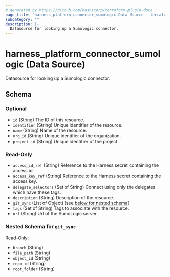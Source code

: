 ```yaml
---
# generated by https://github.com/hashicorp/terraform-plugin-docs
page_title: "harness_platform_connector_sumologic Data Source - terraform-provider-harness"
subcategory: ""
description: |-
  Datasource for looking up a Sumologic connector.
---
```


# harness_platform_connector_sumologic (Data Source)

Datasource for looking up a Sumologic connector.



<!-- schema generated by tfplugindocs -->
## Schema

### Optional

- `id` (String) The ID of this resource.
- `identifier` (String) Unique identifier of the resource.
- `name` (String) Name of the resource.
- `org_id` (String) Unique identifier of the organization.
- `project_id` (String) Unique identifier of the project.

### Read-Only

- `access_id_ref` (String) Reference to the Harness secret containing the access id.
- `access_key_ref` (String) Reference to the Harness secret containing the access key.
- `delegate_selectors` (Set of String) Connect using only the delegates which have these tags.
- `description` (String) Description of the resource.
- `git_sync` (List of Object) (see [below for nested schema](#nestedatt--git_sync))
- `tags` (Set of String) Tags to associate with the resource.
- `url` (String) Url of the SumoLogic server.

<a id="nestedatt--git_sync"></a>
### Nested Schema for `git_sync`

Read-Only:

- `branch` (String)
- `file_path` (String)
- `object_id` (String)
- `repo_id` (String)
- `root_folder` (String)


